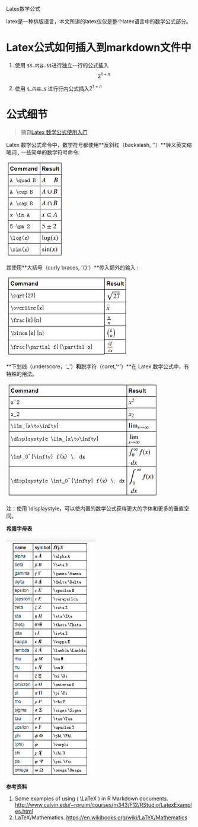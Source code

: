 Latex数学公式

latex是一种排版语言，本文所讲的latex仅仅是整个latex语言中的数学公式部分。

# Latex公式如何插入到markdown文件中

1. 使用 `$$…内容…$$`进行独立一行的公式插入
   $$
   2^{1+n}
   $$
   
2. 使用 `$…内容…$` 进行行内公式插入$2^{1+n}$





# 公式细节

> 摘自[Latex 数学公式使用入门](https://www.cnblogs.com/klchang/p/9277354.html)

Latex 数学公式命令中，数学符号都使用**反斜杠（backslash, '\'）**转义英文缩略词 , 一些简单的数学符号命令:

![img](./.Latex.assets/e4cdd1081fb749cfaee1b3273d85165e.png)

其使用**大括号（curly braces, '{}'）**传入额外的输入 :

![img](.Latex.assets/7063ec4d8dab47c0862fc4893e529d97.png)

**下划线（underscore，'_'）**和**脱字符（caret,'^'）**在 Latex 数学公式中，有特殊的用法。

![img](.Latex.assets/27f563c1b7484392b84411aaa355ec00.png)

注：使用 \displaystyle，可以使内置的数学公式获得更大的字体和更多的垂直空间。

**希腊字母表**

![img](.Latex.assets/2f511afeb7dd437bbab1311e369d3d95.png)



**参考资料**

1. Some examples of using ( \LaTeX ) in R Markdown documents. http://www.calvin.edu/~rpruim/courses/m343/F12/RStudio/LatexExamples.html
2. LaTeX/Mathematics. https://en.wikibooks.org/wiki/LaTeX/Mathematics
